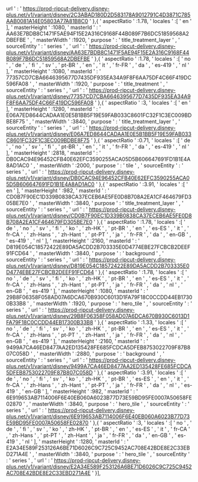 url ' : ' https://prod-ripcut-delivery.disney-plus.net/v1/variant/disney/2C3ABAD180D2D583178A9012791C4D3871C785AAB0081A14E05803A77A81B8C0 ' },{ ' aspectRatio ' :1.78, ' locales ' :[ ' en ' ], ' masterHeight ' :1080, ' masterId ' : ' AA63E7BDB8C1471F5AE94F15E2A316C9168F44B089F7B6DC51859568A2DBEFBE ' , ' masterWidth ' :1920, ' purpose ' : ' title_treatment_layer ' , ' sourceEntity ' : ' series ' , ' url ' : ' https://prod-ripcut-delivery.disney-plus.net/v1/variant/disney/AA63E7BDB8C1471F5AE94F15E2A316C9168F44B089F7B6DC51859568A2DBEFBE ' },{ ' aspectRatio ' :1.78, ' locales ' :[ ' no ' , ' de ' , ' fi ' , ' sv ' , ' pt-BR ' , ' en ' , ' it ' , ' fr-FR ' , ' da ' , ' es-419 ' , ' nl ' ], ' masterHeight ' :1080, ' masterId ' : ' 77357CD7CBA6646395677D7435DF935EA34A9F8F6AA75DF4C66F419DC596FA08 ' , ' masterWidth ' :1920, ' purpose ' : ' title_treatment ' , ' sourceEntity ' : ' series ' , ' url ' : ' https://prod-ripcut-delivery.disney-plus.net/v1/variant/disney/77357CD7CBA6646395677D7435DF935EA34A9F8F6AA75DF4C66F419DC596FA08 ' },{ ' aspectRatio ' :3, ' locales ' :[ ' en ' ], ' masterHeight ' :1280, ' masterId ' : ' E06A7ED8644CADAA1E0E5B1BB5F19E59FAB033C8601FC32F1C3EC009BDBE8F75 ' , ' masterWidth ' :3840, ' purpose ' : ' title_treatment_layer ' , ' sourceEntity ' : ' series ' , ' url ' : ' https://prod-ripcut-delivery.disney-plus.net/v1/variant/disney/E06A7ED8644CADAA1E0E5B1BB5F19E59FAB033C8601FC32F1C3EC009BDBE8F75 ' },{ ' aspectRatio ' :0.71, ' locales ' :[ ' de ' , ' no ' , ' sv ' , ' fi ' , ' pt-BR ' , ' en ' , ' it ' , ' fr-FR ' , ' da ' , ' es-419 ' , ' nl ' ], ' masterHeight ' :2818, ' masterId ' : ' DB0CAC94E96452CFB40E62EFC3590255ACA05D5B606647691FD1B1E4A8AD1AC0 ' , ' masterWidth ' :2000, ' purpose ' : ' tile ' , ' sourceEntity ' : ' series ' , ' url ' : ' https://prod-ripcut-delivery.disney-plus.net/v1/variant/disney/DB0CAC94E96452CFB40E62EFC3590255ACA05D5B606647691FD1B1E4A8AD1AC0 ' },{ ' aspectRatio ' :3.91, ' locales ' :[ ' en ' ], ' masterHeight ' :982, ' masterId ' : ' CD0B7F90EC1D339B0838CA37ECEB6AE5FE0D8B708A2EA1CF464679FD305BE7E0 ' , ' masterWidth ' :3840, ' purpose ' : ' title_treatment_layer ' , ' sourceEntity ' : ' series ' , ' url ' : ' https://prod-ripcut-delivery.disney-plus.net/v1/variant/disney/CD0B7F90EC1D339B0838CA37ECEB6AE5FE0D8B708A2EA1CF464679FD305BE7E0 ' },{ ' aspectRatio ' :1.78, ' locales ' :[ ' de ' , ' no ' , ' sv ' , ' fi ' , ' ko ' , ' zh-HK ' , ' pt-BR ' , ' en ' , ' es-ES ' , ' it ' , ' fr-CA ' , ' zh-Hans ' , ' zh-Hant ' , ' pt-PT ' , ' ja ' , ' fr-FR ' , ' da ' , ' en-GB ' , ' es-419 ' , ' nl ' ], ' masterHeight ' :2160, ' masterId ' : ' D819E054C18572422E89DA5ACDD2B703335E0D4774EBE27FCBCB2DEEF91FCD64 ' , ' masterWidth ' :3840, ' purpose ' : ' background ' , ' sourceEntity ' : ' series ' , ' url ' : ' https://prod-ripcut-delivery.disney-plus.net/v1/variant/disney/D819E054C18572422E89DA5ACDD2B703335E0D4774EBE27FCBCB2DEEF91FCD64 ' },{ ' aspectRatio ' :1.78, ' locales ' :[ ' no ' , ' de ' , ' sv ' , ' fi ' , ' ko ' , ' zh-HK ' , ' pt-BR ' , ' en ' , ' es-ES ' , ' it ' , ' fr-CA ' , ' zh-Hans ' , ' zh-Hant ' , ' pt-PT ' , ' ja ' , ' fr-FR ' , ' da ' , ' nl ' , ' en-GB ' , ' es-419 ' ], ' masterHeight ' :1080, ' masterId ' : ' 29B8F06358F058AD07A6DCA670B930C6013D1FA79F18C0CCDD44EB17300B33B8 ' , ' masterWidth ' :1920, ' purpose ' : ' hero_tile ' , ' sourceEntity ' : ' series ' , ' url ' : ' https://prod-ripcut-delivery.disney-plus.net/v1/variant/disney/29B8F06358F058AD07A6DCA670B930C6013D1FA79F18C0CCDD44EB17300B33B8 ' },{ ' aspectRatio ' :1.33, ' locales ' :[ ' no ' , ' de ' , ' fi ' , ' sv ' , ' ko ' , ' zh-HK ' , ' pt-BR ' , ' en ' , ' es-ES ' , ' it ' , ' fr-CA ' , ' zh-Hans ' , ' pt-PT ' , ' zh-Hant ' , ' ja ' , ' fr-FR ' , ' da ' , ' nl ' , ' en-GB ' , ' es-419 ' ], ' masterHeight ' :2160, ' masterId ' : ' 9499A7CA46ED8477AA2ED135428FE685FCDCA5DFEB8753022709F87B807C058D ' , ' masterWidth ' :2880, ' purpose ' : ' background ' , ' sourceEntity ' : ' series ' , ' url ' : ' https://prod-ripcut-delivery.disney-plus.net/v1/variant/disney/9499A7CA46ED8477AA2ED135428FE685FCDCA5DFEB8753022709F87B807C058D ' },{ ' aspectRatio ' :3.91, ' locales ' :[ ' de ' , ' no ' , ' fi ' , ' sv ' , ' ko ' , ' zh-HK ' , ' pt-BR ' , ' es-ES ' , ' en ' , ' it ' , ' fr-CA ' , ' zh-Hans ' , ' zh-Hant ' , ' pt-PT ' , ' ja ' , ' fr-FR ' , ' da ' , ' nl ' , ' es-419 ' , ' en-GB ' ], ' masterHeight ' :982, ' masterId ' : ' 6E919653AB7114006F6E40EB060A6023B77D73E59BD95FE0007A50658FE02870 ' , ' masterWidth ' :3840, ' purpose ' : ' hero_tile ' , ' sourceEntity ' : ' series ' , ' url ' : ' https://prod-ripcut-delivery.disney-plus.net/v1/variant/disney/6E919653AB7114006F6E40EB060A6023B77D73E59BD95FE0007A50658FE02870 ' },{ ' aspectRatio ' :3, ' locales ' :[ ' no ' , ' de ' , ' fi ' , ' sv ' , ' ko ' , ' zh-HK ' , ' pt-BR ' , ' en ' , ' es-ES ' , ' it ' , ' fr-CA ' , ' zh-Hans ' , ' pt-PT ' , ' zh-Hant ' , ' ja ' , ' fr-FR ' , ' da ' , ' en-GB ' , ' es-419 ' , ' nl ' ], ' masterHeight ' :1280, ' masterId ' : ' E2A34E589F253126A6BE71D6026C9C725C9452AC708E42BDE8E2C33EBD271A4E ' , ' masterWidth ' :3840, ' purpose ' : ' hero_tile ' , ' sourceEntity ' : ' series ' , ' url ' : ' https://prod-ripcut-delivery.disney-plus.net/v1/variant/disney/E2A34E589F253126A6BE71D6026C9C725C9452AC708E42BDE8E2C33EBD271A4E ' }],
